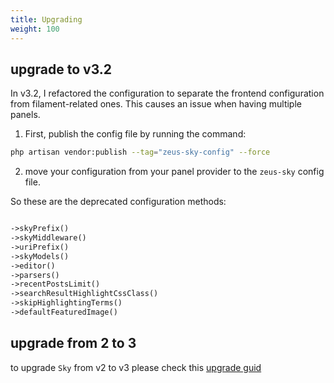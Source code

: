 ```yaml
---
title: Upgrading
weight: 100
---
```



## upgrade to v3.2

In v3.2, I refactored the configuration to separate the frontend configuration from filament-related ones.
This causes an issue when having multiple panels.

1. First, publish the config file by running the command:

```bash
php artisan vendor:publish --tag="zeus-sky-config" --force
```

2. move your configuration from your panel provider to the `zeus-sky` config file.

So these are the deprecated configuration methods:

```php

->skyPrefix()
->skyMiddleware()
->uriPrefix()
->skyModels()
->editor()
->parsers()
->recentPostsLimit()
->searchResultHighlightCssClass()
->skipHighlightingTerms()
->defaultFeaturedImage()

```


## upgrade from 2 to 3

to upgrade `Sky` from v2 to v3 please check this [upgrade guid](https://larazeus.com/docs/core/v3/upgrade) 
